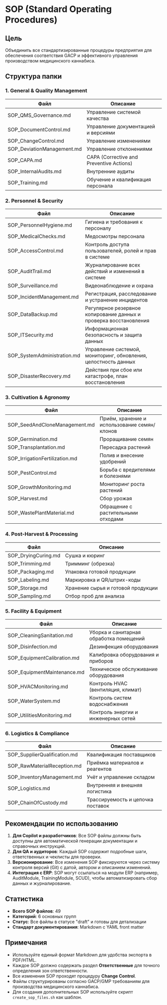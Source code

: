 # SOP (Standard Operating Procedures)

## Цель

Объединить все стандартизированные процедуры предприятия для обеспечения соответствия GACP и эффективного управления производством медицинского каннабиса.

## Структура папки

### 1. General & Quality Management

| Файл                      | Описание                                                    |
| ------------------------- | ----------------------------------------------------------- |
| SOP_QMS_Governance.md     | Управление системой качества                                |
| SOP_DocumentControl.md    | Управление документацией и версиями                         |
| SOP_ChangeControl.md      | Управление изменениями                                      |
| SOP_DeviationManagement.md| Управление отклонениями                                     |
| SOP_CAPA.md               | CAPA (Corrective and Preventive Actions)                   |
| SOP_InternalAudits.md     | Внутренние аудиты                                           |
| SOP_Training.md           | Обучение и квалификация персонала                           |

### 2. Personnel & Security

| Файл                        | Описание                                                          |
| --------------------------- | ----------------------------------------------------------------- |
| SOP_PersonnelHygiene.md     | Гигиена и требования к персоналу                                  |
| SOP_MedicalChecks.md        | Медосмотры персонала                                              |
| SOP_AccessControl.md        | Контроль доступа пользователей, ролей и прав в системе            |
| SOP_AuditTrail.md           | Журналирование всех действий и изменений в системе                |
| SOP_Surveillance.md         | Видеонаблюдение и охрана                                          |
| SOP_IncidentManagement.md   | Регистрация, расследование и устранение инцидентов                |
| SOP_DataBackup.md           | Регулярное резервное копирование данных и проверка восстановления |
| SOP_ITSecurity.md           | Информационная безопасность и защита данных                       |
| SOP_SystemAdministration.md | Управление системой, мониторинг, обновления, целостность данных   |
| SOP_DisasterRecovery.md     | Действия при сбое или катастрофе, план восстановления             |

### 3. Cultivation & Agronomy

| Файл                         | Описание                                        |
| ---------------------------- | ----------------------------------------------- |
| SOP_SeedAndCloneManagement.md | Приём, хранение и использование семян/клонов  |
| SOP_Germination.md           | Проращивание семян                              |
| SOP_Transplantation.md       | Пересадка растений                              |
| SOP_IrrigationFertilization.md | Полив и внесение удобрений                    |
| SOP_PestControl.md           | Борьба с вредителями и болезнями                |
| SOP_GrowthMonitoring.md      | Мониторинг роста растений                       |
| SOP_Harvest.md               | Сбор урожая                                     |
| SOP_WastePlantMaterial.md    | Обращение с растительными отходами              |

### 4. Post-Harvest & Processing

| Файл                      | Описание                                    |
| ------------------------- | ------------------------------------------- |
| SOP_DryingCuring.md       | Сушка и кюринг                             |
| SOP_Trimming.md           | Тримминг (обрезка)                          |
| SOP_Packaging.md          | Упаковка готовой продукции                  |
| SOP_Labeling.md           | Маркировка и QR/штрих-коды                  |
| SOP_Storage.md            | Хранение сырья и готовой продукции          |
| SOP_Sampling.md           | Отбор проб для анализа                      |

### 5. Facility & Equipment

| Файл                      | Описание                                    |
| ------------------------- | ------------------------------------------- |
| SOP_CleaningSanitation.md | Уборка и санитарная обработка помещений     |
| SOP_Disinfection.md       | Дезинфекция оборудования                    |
| SOP_EquipmentCalibration.md | Калибровка оборудования и приборов        |
| SOP_EquipmentMaintenance.md | Техническое обслуживание оборудования    |
| SOP_HVACMonitoring.md     | Контроль HVAC (вентиляция, климат)          |
| SOP_WaterSystem.md        | Контроль систем водоснабжения               |
| SOP_UtilitiesMonitoring.md | Контроль энергии и инженерных сетей       |

### 6. Logistics & Compliance

| Файл                         | Описание                                   |
| ---------------------------- | ------------------------------------------ |
| SOP_SupplierQualification.md | Квалификация поставщиков                   |
| SOP_RawMaterialReception.md  | Приёмка материалов и реагентов             |
| SOP_InventoryManagement.md   | Учёт и управление складом                  |
| SOP_Logistics.md             | Внутренняя и внешняя логистика             |
| SOP_ChainOfCustody.md        | Трассируемость и цепочка поставок          |

## Рекомендации по использованию

1. **Для Copilot и разработчиков**: Все SOP файлы должны быть доступны для автоматической генерации документации и справочных инструкций.
2. **Для QA и аудиторов**: Каждый SOP содержит подробные шаги, ответственных и чеклисты для проверки.
3. **Версионирование**: Все изменения SOP фиксируются через систему контроля версий (Git) с датой, автором и описанием изменений.
4. **Интеграция с ERP**: SOP могут ссылаться на модули ERP (например, AuditModule, TrainingModule, SCUD), чтобы автоматизировать сбор данных и журналирование.

## Статистика

- **Всего SOP файлов**: 49
- **Категорий**: 6 основных групп
- **Статус**: Все файлы в статусе "draft" и готовы для детализации
- **Стандарт документирования**: Markdown с YAML front matter

## Примечания

- Используйте единый формат Markdown для удобства экспорта в PDF/HTML.
- Каждое SOP должно содержать раздел **Ответственные** для точного определения зон ответственности.
- Все изменения SOP проходят процедуру **Change Control**.
- Файлы структурированы согласно GACP/GMP требованиям для производства медицинского каннабиса.
- Для создания дополнительных SOP используйте скрипт `create_sop_files.sh` как шаблон.
